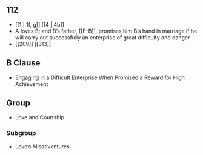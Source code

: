 ## 112
- [[1 | 1f, g]] [[4 | 4b]] 
- A loves B; and B’s father, [[F-B]], promises him B’s hand in marriage if he will carry out successfully an enterprise of great difficulty and danger
- [[209]] [[313]] 

## B Clause
- Engaging in a Difficult Enterprise When Promised a Reward for High Achievement

## Group
- Love and Courtship

### Subgroup
- Love’s Misadventures

